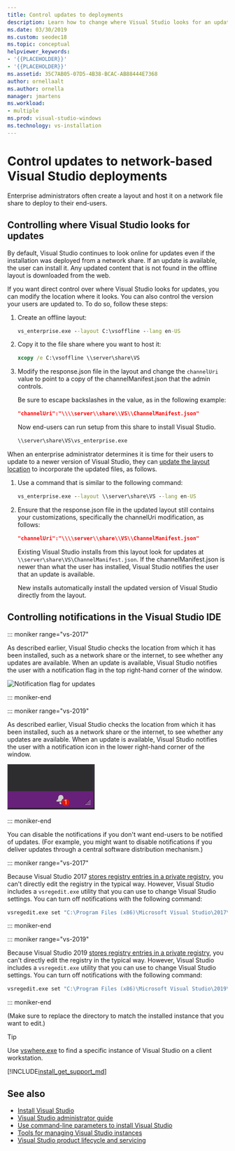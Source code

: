 ```yaml
---
title: Control updates to deployments
description: Learn how to change where Visual Studio looks for an update when you install from a network.
ms.date: 03/30/2019
ms.custom: seodec18
ms.topic: conceptual
helpviewer_keywords:
- '{{PLACEHOLDER}}'
- '{{PLACEHOLDER}}'
ms.assetid: 35C7AB05-07D5-4B38-BCAC-AB88444E7368
author: ornellaalt
ms.author: ornella
manager: jmartens
ms.workload:
- multiple
ms.prod: visual-studio-windows
ms.technology: vs-installation
---
```

# Control updates to network-based Visual Studio deployments

Enterprise administrators often create a layout and host it on a network file share to deploy to their end-users.

## Controlling where Visual Studio looks for updates

By default, Visual Studio continues to look online for updates even if the installation was deployed from a network share. If an update is available, the user can install it. Any updated content that is not found in the offline layout is downloaded from the web.

If you want direct control over where Visual Studio looks for updates, you can modify the location where it looks. You can also control the version your users are updated to. To do so, follow these steps:

1. Create an offline layout:

   ```cmd
   vs_enterprise.exe --layout C:\vsoffline --lang en-US
   ```

2. Copy it to the file share where you want to host it:

   ```cmd
   xcopy /e C:\vsoffline \\server\share\VS
   ```

3. Modify the response.json file in the layout and change the `channelUri` value to point to a copy of the channelManifest.json that the admin controls.

   Be sure to escape backslashes in the value, as in the following example:

   ```json
   "channelUri":"\\\\server\\share\\VS\\ChannelManifest.json"
   ```

   Now end-users can run setup from this share to install Visual Studio.

   ```cmd
   \\server\share\VS\vs_enterprise.exe
   ```

When an enterprise administrator determines it is time for their users to update to a newer version of Visual Studio, they can [update the layout location](update-a-network-installation-of-visual-studio.md) to incorporate the updated files, as follows.

1. Use a command that is similar to the following command:

   ```cmd
   vs_enterprise.exe --layout \\server\share\VS --lang en-US
   ```

2. Ensure that the response.json file in the updated layout still contains your customizations, specifically the channelUri modification, as follows:

   ```json
   "channelUri":"\\\\server\\share\\VS\\ChannelManifest.json"
   ```

   Existing Visual Studio installs from this layout look for updates at `\\server\share\VS\ChannelManifest.json`. If the channelManifest.json is newer than what the user has installed, Visual Studio notifies the user that an update is available.

   New installs automatically install the updated version of Visual Studio directly from the layout.

## Controlling notifications in the Visual Studio IDE

::: moniker range="vs-2017"

As described earlier, Visual Studio checks the location from which it has been installed, such as a network share or the internet, to see whether any updates are available. When an update is available, Visual Studio notifies the user with a notification flag in the top right-hand corner of the window.

   ![Notification flag for updates](media/notification-flag.png)

::: moniker-end

::: moniker range="vs-2019"

As described earlier, Visual Studio checks the location from which it has been installed, such as a network share or the internet, to see whether any updates are available. When an update is available, Visual Studio notifies the user with a notification icon in the lower right-hand corner of the window.

   ![The notification icon in the Visual Studio IDE](media/vs-2019/notification-bar.png "The notification icon in the Visual Studio IDE")

::: moniker-end

You can disable the notifications if you don't want end-users to be notified of updates. (For example, you might want to disable notifications if you deliver updates through a central software distribution mechanism.)

::: moniker range="vs-2017"

Because Visual Studio 2017 [stores registry entries in a private registry](tools-for-managing-visual-studio-instances.md#editing-the-registry-for-a-visual-studio-instance), you can't directly edit the registry in the typical way. However, Visual Studio includes a `vsregedit.exe` utility that you can use to change Visual Studio settings. You can turn off notifications with the following command:

```cmd
vsregedit.exe set "C:\Program Files (x86)\Microsoft Visual Studio\2017\Enterprise" HKCU ExtensionManager AutomaticallyCheckForUpdates2Override dword 0
```

::: moniker-end

::: moniker range="vs-2019"

Because Visual Studio 2019 [stores registry entries in a private registry](tools-for-managing-visual-studio-instances.md#editing-the-registry-for-a-visual-studio-instance), you can't directly edit the registry in the typical way. However, Visual Studio includes a `vsregedit.exe` utility that you can use to change Visual Studio settings. You can turn off notifications with the following command:

```cmd
vsregedit.exe set "C:\Program Files (x86)\Microsoft Visual Studio\2019\Enterprise" HKCU ExtensionManager AutomaticallyCheckForUpdates2Override dword 0
```

::: moniker-end

(Make sure to replace the directory to match the installed instance that you want to edit.)

> [!TIP]
> Use [vswhere.exe](tools-for-managing-visual-studio-instances.md#detecting-existing-visual-studio-instances) to find a specific instance of Visual Studio on a client workstation.

[!INCLUDE[install_get_support_md](includes/install_get_support_md.md)]

## See also

* [Install Visual Studio](install-visual-studio.md)
* [Visual Studio administrator guide](visual-studio-administrator-guide.md)
* [Use command-line parameters to install Visual Studio](use-command-line-parameters-to-install-visual-studio.md)
* [Tools for managing Visual Studio instances](tools-for-managing-visual-studio-instances.md)
* [Visual Studio product lifecycle and servicing](/visualstudio/releases/2019/servicing/)
